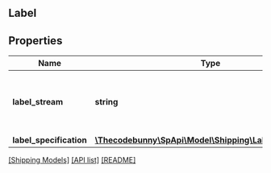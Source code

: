 ## Label

## Properties

Name | Type | Description | Notes
------------ | ------------- | ------------- | -------------
**label_stream** | **string** | Contains binary image data encoded as a base-64 string. | [optional]
**label_specification** | [**\Thecodebunny\SpApi\Model\Shipping\LabelSpecification**](LabelSpecification.md) |  | [optional]

[[Shipping Models]](../) [[API list]](../../Api) [[README]](../../../README.md)
